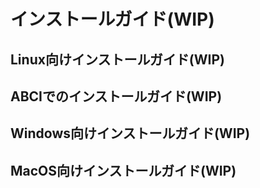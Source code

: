 # インストールガイド(WIP)

## Linux向けインストールガイド(WIP)

## ABCIでのインストールガイド(WIP)

## Windows向けインストールガイド(WIP)

## MacOS向けインストールガイド(WIP)
